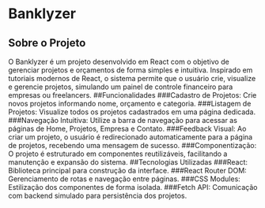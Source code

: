# Banklyzer
## Sobre o Projeto
O Banklyzer é um projeto desenvolvido em React com o objetivo de gerenciar projetos e orçamentos de forma simples e intuitiva. Inspirado em tutoriais modernos de React, o sistema permite que o usuário crie, visualize e gerencie projetos, simulando um painel de controle financeiro para empresas ou freelancers.
##Funcionalidades
###Cadastro de Projetos: 
Crie novos projetos informando nome, orçamento e categoria.
###Listagem de Projetos:
Visualize todos os projetos cadastrados em uma página dedicada.
###Navegação Intuitiva: Utilize a barra de navegação para acessar as páginas de Home, Projetos, Empresa e Contato.
###Feedback Visual: Ao criar um projeto, o usuário é redirecionado automaticamente para a página de projetos, recebendo uma mensagem de sucesso.
###Componentização: O projeto é estruturado em componentes reutilizáveis, facilitando a manutenção e expansão do sistema.
##Tecnologias Utilizadas
###React:
Biblioteca principal para construção da interface.
###React Router DOM:
Gerenciamento de rotas e navegação entre páginas.
###CSS Modules:
Estilização dos componentes de forma isolada.
###Fetch API:
Comunicação com backend simulado para persistência dos projetos.
